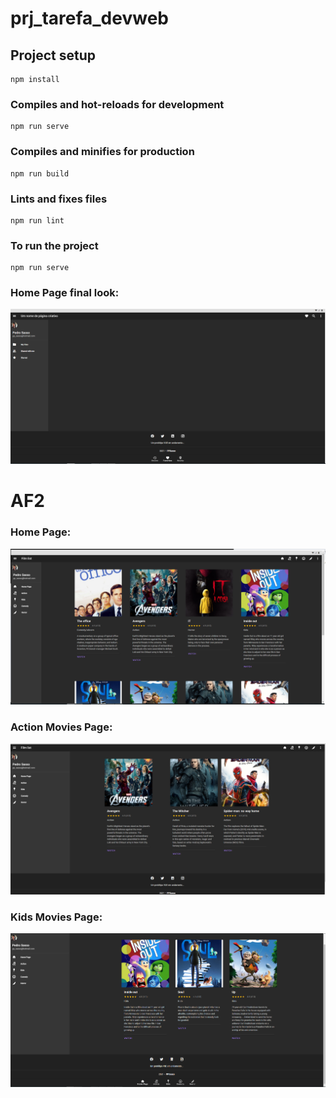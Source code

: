 # prj_tarefa_devweb

## Project setup
```
npm install
```

### Compiles and hot-reloads for development
```
npm run serve
```

### Compiles and minifies for production
```
npm run build
```

### Lints and fixes files
```
npm run lint
```

### To run the project
```
npm run serve
```

### Home Page final look:

![HomePageLook](https://github.com/PPSasso/Tarefa_vue/blob/master/src/assets/LayoutHomePage.png)

# AF2

### Home Page:

![HomePageLook2](https://github.com/PPSasso/Tarefa_vue/blob/master/src/assets/homeResult.png)

### Action Movies Page:

![HomePageLook](https://github.com/PPSasso/Tarefa_vue/blob/master/src/assets/actionResult.png)

### Kids Movies Page:

![HomePageLook](https://github.com/PPSasso/Tarefa_vue/blob/master/src/assets/kidsResult.png)

